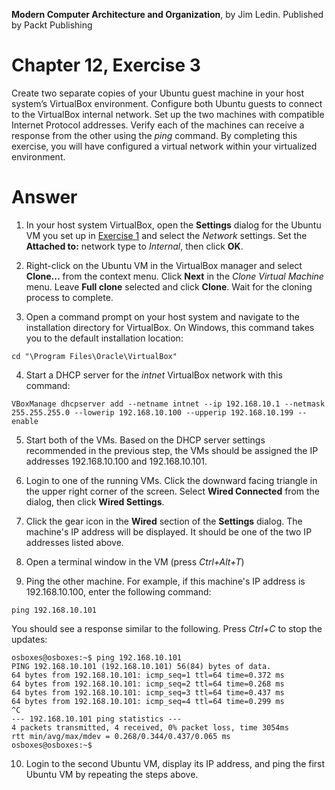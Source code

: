 __Modern Computer Architecture and Organization__, by Jim Ledin. Published by Packt Publishing
# Chapter 12, Exercise 3

Create two separate copies of your Ubuntu guest machine in your host system’s VirtualBox environment. Configure both Ubuntu guests to connect to the VirtualBox internal network. Set up the two machines with compatible Internet Protocol addresses. Verify each of the machines can receive a response from the other using the *ping* command. By completing this exercise, you will have configured a virtual network within your virtualized environment.

# Answer
1. In your host system VirtualBox, open the **Settings** dialog for the Ubuntu VM you set up in [Exercise 1](Ex__1_vbox_ubuntu.md) and select the *Network* settings. Set the **Attached to:** network type to *Internal*, then click **OK**.

1. Right-click on the Ubuntu VM in the VirtualBox manager and select **Clone...** from the context menu. Click **Next** in the *Clone Virtual Machine* menu. Leave **Full clone** selected and click **Clone**. Wait for the cloning process to complete.

1. Open a command prompt on your host system and navigate to the installation directory for VirtualBox. On Windows, this command takes you to the default installation location:
```
cd "\Program Files\Oracle\VirtualBox"
```

4. Start a DHCP server for the *intnet* VirtualBox network with this command:
```
VBoxManage dhcpserver add --netname intnet --ip 192.168.10.1 --netmask 255.255.255.0 --lowerip 192.168.10.100 --upperip 192.168.10.199 --enable
```

5. Start both of the VMs. Based on the DHCP server settings recommended in the previous step, the VMs should be assigned the IP addresses 192.168.10.100 and 192.168.10.101.

1. Login to one of the running VMs. Click the downward facing triangle in the upper right corner of the screen. Select **Wired Connected** from the dialog, then click **Wired Settings**.

1. Click the gear icon in the **Wired** section of the **Settings** dialog. The machine's IP address will be displayed. It should be one of the two IP addresses listed above.

1. Open a terminal window in the VM (press *Ctrl+Alt+T*)

1. Ping the other machine. For example, if this machine's IP address is 192.168.10.100, enter the following command:
```
ping 192.168.10.101
```

You should see a response similar to the following. Press *Ctrl+C* to stop the updates:
```
osboxes@osboxes:~$ ping 192.168.10.101
PING 192.168.10.101 (192.168.10.101) 56(84) bytes of data.
64 bytes from 192.168.10.101: icmp_seq=1 ttl=64 time=0.372 ms
64 bytes from 192.168.10.101: icmp_seq=2 ttl=64 time=0.268 ms
64 bytes from 192.168.10.101: icmp_seq=3 ttl=64 time=0.437 ms
64 bytes from 192.168.10.101: icmp_seq=4 ttl=64 time=0.299 ms
^C
--- 192.168.10.101 ping statistics ---
4 packets transmitted, 4 received, 0% packet loss, time 3054ms
rtt min/avg/max/mdev = 0.268/0.344/0.437/0.065 ms
osboxes@osboxes:~$ 
```

10. Login to the second Ubuntu VM, display its IP address, and ping the first Ubuntu VM by repeating the steps above.
